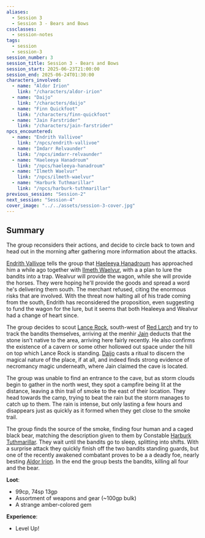 ```yaml
---
aliases:
  - Session 3
  - Session 3 - Bears and Bows
cssclasses:
  - session-notes
tags:
  - session
  - session-3
session_number: 3
session_title: Session 3 - Bears and Bows
session_start: 2025-06-23T21:00:00
session_end: 2025-06-24T01:30:00
characters_involved:
  - name: "Aldor Irion"
    link: "/characters/aldor-irion"
  - name: "Daijo"
    link: "/characters/daijo"
  - name: "Finn Quickfoot"
    link: "/characters/finn-quickfoot"
  - name: "Jain Farstrider"
    link: "/characters/jain-farstrider"
npcs_encountered:
  - name: "Endrith Vallivoe"
    link: "/npcs/endrith-vallivoe"
  - name: "Imdarr Relvaunder"
    link: "/npcs/imdarr-relvaunder"
  - name: "Haeleeya Hanadroum"
    link: "/npcs/haeleeya-hanadroum"
  - name: "Ilmeth Waelvur"
    link: "/npcs/ilmeth-waelvur"
  - name: "Harburk Tuthmarillar"
    link: "/npcs/harburk-tuthmarillar"
previous_session: "Session-2"
next_session: "Session-4"
cover_image: "../../assets/session-3-cover.jpg"
---
```


## Summary

The group reconsiders their actions, and decide to circle back to town and head out in the morning after gathering more information about the attacks.

[Endrith Vallivoe](/npcs/endrith-vallivoe) tells the group that [Haeleeya Hanadroum](/npcs/haeleeya-hanadroum) has approached him a while ago together with [Ilmeth Waelvur](/npcs/ilmeth-waelvur), with a a plan to lure the bandits into a trap. Wealvur will provide the wagon, while she will provide the horses. They were hoping he'll provide the goods and spread a word he's delivering them south. The merchant refused, citing the enormous risks that are involved. With the threat now halting all of his trade coming from the south, Endrith has reconsidered the proposition, even suggesting to fund the wagon for the lure, but it seems that both Healeeya and Wealvur had a change of heart since.

The group decides to scout [Lance Rock](/atlas/lance-rock), south-west of [Red Larch](/atlas/red-larch) and try to track the bandits themselves, arriving at the menhir [Jain](/characters/jain-farstrider) deducts that the stone isn't native to the area, arriving here fairly recently. He also confirms the existence of a cavern or some other hollowed out space under the hill on top which Lance Rock is standing. [Daijo](/characters/daijo) casts a ritual to discern the magical nature of the place, if at all, and indeed finds strong evidence of necromancy magic underneath, where Jain claimed the cave is located.

The group was unable to find an entrance to the cave, but as storm clouds begin to gather in the north west, they spot a campfire being lit at the distance, leaving a thin trail of smoke to the east of their location. They head towards the camp, trying to beat the rain but the storm manages to catch up to them. The rain is intense, but only lasting a few hours and disappears just as quickly as it formed when they get close to the smoke trail.

The group finds the source of the smoke, finding four human and a caged black bear, matching the description given to them by Constable [Harburk Tuthmarillar](/npcs/harburk-tuthmarillar). They wait until the bandits go to sleep, splitting into shifts. With a surprise attack they quickly finish off the two bandits standing guards, but one of the recently awakened combatant proves to be a a deadly foe, nearly besting [Aldor Irion](/characters/aldor-irion). In the end the group bests the bandits, killing all four and the bear.

**Loot**:

- 99cp, 74sp 13gp
- Assortment of weapons and gear (~100gp bulk)
- A strange amber-colored gem

**Experience**:

- Level Up!
